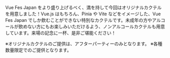 Vue Fes Japan をより盛り上げるべく、満を持して今回はオリジナルカクテルを用意しました！Vue.js はもちろん、Pinia や Vite などをイメージした、Vue Fes Japan でしか飲むことができない特別なカクテルです。未成年の方やアルコールが飲めない方にもお楽しみいただけるよう、ノンアルコールカクテルも用意しています。来場の記念に一杯、是非ご堪能ください！

※オリジナルカクテルのご提供は、アフターパーティーのみとなります。
※各種数量限定でのご提供となります。
